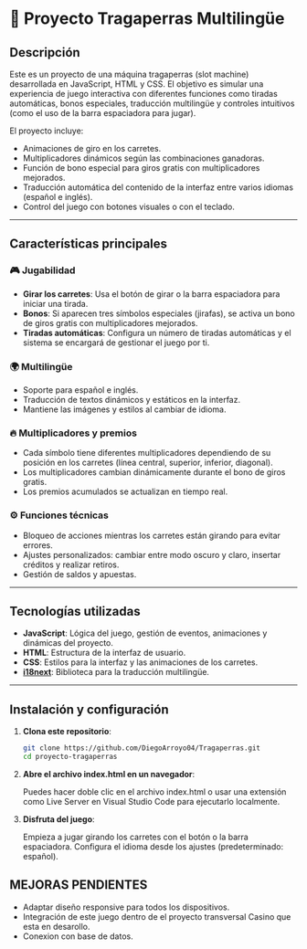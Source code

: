 # 🎰 Proyecto Tragaperras Multilingüe

## Descripción

Este es un proyecto de una máquina tragaperras (slot machine) desarrollada en JavaScript, HTML y CSS. El objetivo es simular una experiencia de juego interactiva con diferentes funciones como tiradas automáticas, bonos especiales, traducción multilingüe y controles intuitivos (como el uso de la barra espaciadora para jugar).

El proyecto incluye:
- Animaciones de giro en los carretes.
- Multiplicadores dinámicos según las combinaciones ganadoras.
- Función de bono especial para giros gratis con multiplicadores mejorados.
- Traducción automática del contenido de la interfaz entre varios idiomas (español e inglés).
- Control del juego con botones visuales o con el teclado.

---

## Características principales

### 🎮 Jugabilidad
- **Girar los carretes**: Usa el botón de girar o la barra espaciadora para iniciar una tirada.
- **Bonos**: Si aparecen tres símbolos especiales (jirafas), se activa un bono de giros gratis con multiplicadores mejorados.
- **Tiradas automáticas**: Configura un número de tiradas automáticas y el sistema se encargará de gestionar el juego por ti.

### 🌍 Multilingüe
- Soporte para español e inglés.
- Traducción de textos dinámicos y estáticos en la interfaz.
- Mantiene las imágenes y estilos al cambiar de idioma.

### 🔥 Multiplicadores y premios
- Cada símbolo tiene diferentes multiplicadores dependiendo de su posición en los carretes (línea central, superior, inferior, diagonal).
- Los multiplicadores cambian dinámicamente durante el bono de giros gratis.
- Los premios acumulados se actualizan en tiempo real.

### ⚙️ Funciones técnicas
- Bloqueo de acciones mientras los carretes están girando para evitar errores.
- Ajustes personalizados: cambiar entre modo oscuro y claro, insertar créditos y realizar retiros.
- Gestión de saldos y apuestas.

---

## Tecnologías utilizadas

- **JavaScript**: Lógica del juego, gestión de eventos, animaciones y dinámicas del proyecto.
- **HTML**: Estructura de la interfaz de usuario.
- **CSS**: Estilos para la interfaz y las animaciones de los carretes.
- **[i18next](https://www.i18next.com/)**: Biblioteca para la traducción multilingüe.


---

## Instalación y configuración

1. **Clona este repositorio**:
   ```bash
   git clone https://github.com/DiegoArroyo04/Tragaperras.git
   cd proyecto-tragaperras
   
2. **Abre el archivo index.html en un navegador**:

   Puedes hacer doble clic en el archivo index.html o usar una extensión como Live Server en Visual Studio Code para ejecutarlo localmente.
   
3. **Disfruta del juego**:
   
   Empieza a jugar girando los carretes con el botón o la barra espaciadora.
   Configura el idioma desde los ajustes (predeterminado: español).

## MEJORAS PENDIENTES
- Adaptar diseño responsive para todos los dispositivos.
- Integración de este juego dentro de el proyecto transversal Casino que esta en desarollo.
- Conexion con base de datos.
